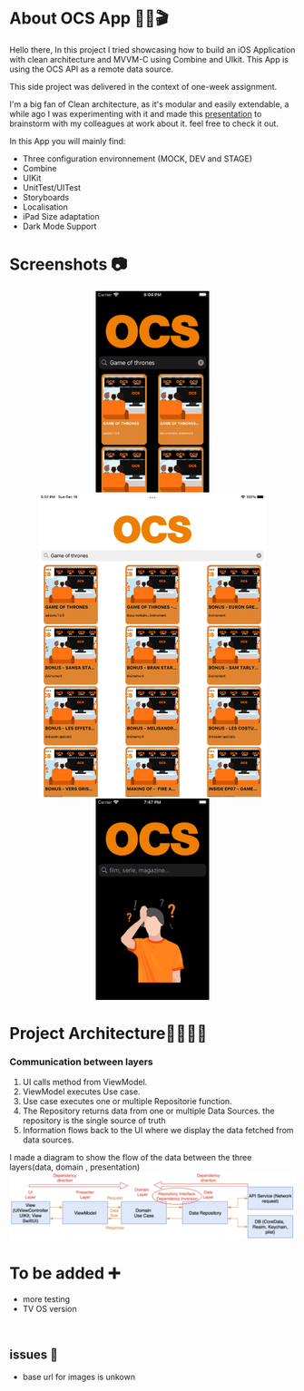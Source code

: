 # About OCS App 🍊🍿🎬
Hello there, In this project I tried showcasing how to build an iOS Application with clean architecture and MVVM-C using Combine and UIkit. This App is using the OCS API as a remote data source.

This side project was delivered in the context of one-week assignment.

I'm a big fan of Clean architecture, as it's modular and easily extendable, a while ago I was experimenting with it and made this [presentation](https://drive.google.com/file/d/1E4D63eeJg9rzZQNvLWH9ECSYU6wbxkJM/) to brainstorm with my colleagues at work about it. feel free to check it out.

In this App you will mainly find:

* Three configuration environnement (MOCK, DEV and STAGE)
* Combine
* UIKit
* UnitTest/UITest
* Storyboards
* Localisation
* iPad Size adaptation
* Dark Mode Support

# Screenshots 📷
<p align="center">
  <img src="https://github.com/ZakariaGuebebia/OCS-Technical-Assignment/blob/develop/OCS/Ressources/Screenshots/Simulator%20Screen%20Shot%20-%20iPod%20touch%20(7th%20generation).png" width="200">
  <img src="https://github.com/ZakariaGuebebia/OCS-Technical-Assignment/blob/develop/OCS/Ressources/Screenshots/Simulator%20Screen%20Shot%20-%20iPad%20Pro%20(9.7-inch).png" width="400">
    <img src="https://github.com/ZakariaGuebebia/OCS-Technical-Assignment/blob/develop/OCS/Ressources/Screenshots/Simulator%20Screen%20Shot%20-%20iPod%20touch%20(7th%20generation)%20-%20search.png" width="200">
</p>

# Project Architecture👷‍♀️👷‍♂️
### Communication between layers
1. UI calls method from ViewModel.
2. ViewModel executes Use case.
3. Use case executes one or multiple Repositorie function.
4. The Repository returns data from one or multiple Data Sources. the repository is the single source of truth
5. Information flows back to the UI where we display the data fetched from data sources.

I made a diagram to show the flow of the data between the three layers(data, domain , presentation)
![data flow diagram](https://github.com/ZakariaGuebebia/OCS-Technical-Assignment/blob/develop/OCS/Ressources/Screenshots/dataFlowDiagram.png)

# To be added ➕
* more testing
* TV OS version

<br />

## issues 🚩
* base url for images is unkown
